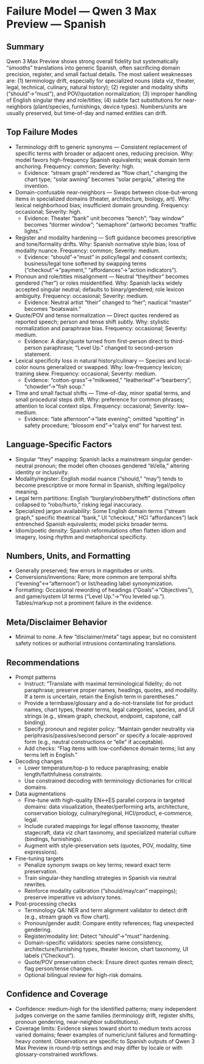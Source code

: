 # Failure Model — Qwen 3 Max Preview — Spanish

## Summary
Qwen 3 Max Preview shows strong overall fidelity but systematically “smooths” translations into generic Spanish, often sacrificing domain precision, register, and small factual details. The most salient weaknesses are: (1) terminology drift, especially for specialized nouns (data viz, theater, legal, technical, culinary, natural history); (2) register and modality shifts (“should”→“must”), and POV/quotation normalization; (3) improper handling of English singular they and role/titles; (4) subtle fact substitutions for near-neighbors (plant/species, furnishings, device types). Numbers/units are usually preserved, but time-of-day and named entities can drift.

## Top Failure Modes
- Terminology drift to generic synonyms — Consistent replacement of specific terms with broader or adjacent ones, reducing precision. Why: model favors high-frequency Spanish equivalents; weak domain term anchoring. Frequency: common; Severity: high.
  - Evidence: “stream graph” rendered as “flow chart,” changing the chart type; “solar awning” becomes “solar pergola,” altering the invention.
- Domain-confusable near-neighbors — Swaps between close-but-wrong items in specialized domains (theater, architecture, biology, art). Why: lexical neighborhood bias; insufficient domain grounding. Frequency: occasional; Severity: high.
  - Evidence: Theater “bank” unit becomes “bench”; “bay window” becomes “dormer window”; “semaphore” (artwork) becomes “traffic lights.”
- Register and modality hardening — Soft guidance becomes prescriptive and tone/formality drifts. Why: Spanish normative style bias; loss of modality nuance. Frequency: common; Severity: medium.
  - Evidence: “should”→“must” in policy/legal and consent contexts; business/legal tone softened by swapping terms (“checkout”→“payment,” “affordances”→“action indicators”).
- Pronoun and role/titles misalignment — Neutral “they/their” becomes gendered (“her”) or roles misidentified. Why: Spanish lacks widely accepted singular neutral; defaults to binary/gendered; role lexicon ambiguity. Frequency: occasional; Severity: medium.
  - Evidence: Neutral artist “their” changed to “her”; nautical “master” becomes “boatswain.”
- Quote/POV and tense normalization — Direct quotes rendered as reported speech; person and tense shift subtly. Why: stylistic normalization and paraphrase bias. Frequency: occasional; Severity: medium.
  - Evidence: A diary/quote turned from first-person direct to third-person paraphrase; “Level Up.” changed to second-person statement.
- Lexical specificity loss in natural history/culinary — Species and local-color nouns generalized or swapped. Why: low-frequency lexicon; training skew. Frequency: occasional; Severity: medium.
  - Evidence: “cotton-grass”→“milkweed,” “leatherleaf”→“bearberry”; “chowder”→“fish soup.”
- Time and small factual shifts — Time-of-day, minor spatial terms, and small procedural steps drift. Why: preference for common phrases; attention to local context slips. Frequency: occasional; Severity: low–medium.
  - Evidence: “late afternoon”→“late evening”; omitted “spotting” in safety procedure; “blossom end”→“calyx end” for harvest test.

## Language‑Specific Factors
- Singular “they” mapping: Spanish lacks a mainstream singular gender-neutral pronoun; the model often chooses gendered “él/ella,” altering identity or inclusivity.
- Modality/register: English modal nuance (“should,” “may”) tends to become prescriptive or more formal in Spanish, shifting legal/policy meaning.
- Legal term partitions: English “burglary/robbery/theft” distinctions often collapsed to “robo/hurto,” risking legal inaccuracy.
- Specialized jargon availability: Some English domain terms (“stream graph,” specific theatrical “bank,” UI “checkout,” HCI “affordances”) lack entrenched Spanish equivalents; model picks broader terms.
- Idiom/poetic density: Spanish reformulations often flatten idiom and imagery, losing rhythm and metaphorical specificity.

## Numbers, Units, and Formatting
- Generally preserved; few errors in magnitudes or units.
- Conversions/inventions: Rare; more common are temporal shifts (“evening”↔“afternoon”) or list/heading label synonymization.
- Formatting: Occasional rewording of headings (“Goals”→“Objectives”), and game/system UI terms (“Level Up.”→“You leveled up.”). Tables/markup not a prominent failure in the evidence.

## Meta/Disclaimer Behavior
- Minimal to none. A few “disclaimer/meta” tags appear, but no consistent safety notices or authorial intrusions contaminating translations.

## Recommendations
- Prompt patterns
  - Instruct: “Translate with maximal terminological fidelity; do not paraphrase; preserve proper names, headings, quotes, and modality. If a term is uncertain, retain the English term in parentheses.”
  - Provide a termbase/glossary and a do-not-translate list for product names, chart types, theater terms, legal categories, species, and UI strings (e.g., stream graph, checkout, endpoint, capstone, calf binding).
  - Specify pronoun and register policy: “Maintain gender neutrality via periphrasis/passives/second person” or specify a locale-approved form (e.g., neutral constructions or “elle” if acceptable).
  - Add checks: “Flag items with low-confidence domain terms; list any terms left in English.”
- Decoding changes
  - Lower temperature/top-p to reduce paraphrasing; enable length/faithfulness constraints.
  - Use constrained decoding with terminology dictionaries for critical domains.
- Data augmentations
  - Fine-tune with high-quality EN↔ES parallel corpora in targeted domains: data visualization, theater/performing arts, architecture, conservation biology, culinary/regional, HCI/product, e-commerce, legal.
  - Include curated mappings for legal offense taxonomy, theater stagecraft, data viz chart taxonomy, and specialized material culture (bindings, furnishings).
  - Augment with style-preservation sets (quotes, POV, modality, time expressions).
- Fine-tuning targets
  - Penalize synonym swaps on key terms; reward exact term preservation.
  - Train singular-they handling strategies in Spanish via neutral rewrites.
  - Reinforce modality calibration (“should/may/can” mappings); preserve imperative vs advisory tones.
- Post-processing checks
  - Terminology QA: NER and term alignment validator to detect drift (e.g., stream graph vs flow chart).
  - Pronoun/gender audit: Compare entity references; flag unexpected gendering.
  - Register/modality lint: Detect “should”→“must” hardening.
  - Domain-specific validators: species name consistency, architecture/furnishing types, theater lexicon, chart taxonomy, UI labels (“Checkout”).
  - Quote/POV preservation check: Ensure direct quotes remain direct; flag person/tense changes.
  - Optional bilingual review for high-risk domains.

## Confidence and Coverage
- Confidence: medium-high for the identified patterns; many independent judges converge on the same families (terminology drift, register shifts, pronoun gendering, near-neighbor substitutions).
- Coverage limits: Evidence skews toward short to medium texts across varied domains; fewer examples of numeric/unit failures and formatting-heavy content. Observations are specific to Spanish outputs of Qwen 3 Max Preview in round-trip settings and may differ by locale or with glossary-constrained workflows.